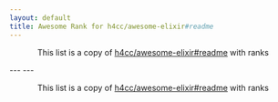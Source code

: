 ```yaml
---
layout: default
title: Awesome Rank for h4cc/awesome-elixir#readme
---
```


<p align="center">
	This list is a copy of <a href="https://github.com/h4cc/awesome-elixir#readme">h4cc/awesome-elixir#readme</a> with ranks
</p>
---
---
<p align="center">
	This list is a copy of <a href="https://github.com/h4cc/awesome-elixir#readme">h4cc/awesome-elixir#readme</a> with ranks
</p>
